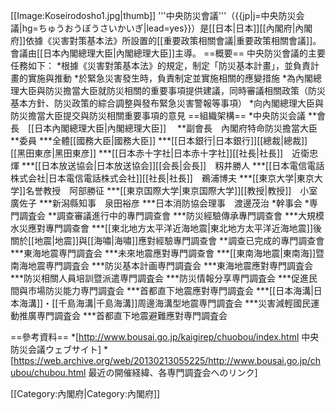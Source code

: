 [[Image:Koseirodosho1.jpg|thumb]]
'''中央防災會議'''（{{jp|j=中央防災会議|hg=ちゅうおうぼうさいかいぎ|lead=yes}}）是[[日本|日本]][[內閣府|內閣府]]依據《災害對策基本法》所設置的[[重要政策相關會議|重要政策相關會議]]。會議由[[日本內閣總理大臣|內閣總理大臣]]主導。
==概要==
中央防災會議的主要任務如下：
*根據《災害對策基本法》的規定，制定「防災基本計畫」，並負責計畫的實施與推動
*於緊急災害發生時，負責制定並實施相關的應變措施
*為內閣總理大臣與防災擔當大臣就防災相關的重要事項提供建議，同時審議相關政策（防災基本方針、防災政策的綜合調整與發布緊急災害警報等事項）
*向內閣總理大臣與防災擔當大臣提交與防災相關重要事項的意見
==組織架構==
*中央防災会議
**會長　[[日本內閣總理大臣|內閣總理大臣]]　
**副會長　內閣府特命防災擔當大臣　
**委員
***全體[[國務大臣|國務大臣]]
***[[日本銀行|日本銀行]][[總裁|總裁]]　[[黑田東彦|黑田東彦]]
***[[日本赤十字社|日本赤十字社]][[社長|社長]]　近衛忠煇
***[[日本放送協会|日本放送協会]][[会長|会長]]　籾井勝人
***[[日本電信電話株式会社|日本電信電話株式会社]][[社長|社長]]　鵜浦博夫
***[[東京大学|東京大学]]名誉教授　阿部勝征
***[[東京国際大学|東京国際大学]][[教授|教授]]　小室廣佐子
***新潟縣知事　泉田裕彦
***日本消防協会理事　渡邊茂治
*幹事会
*専門調査会
**調查審議進行中的專門調查會 
***防災經驗傳承專門調查會 
***大規模水災應對專門調查會 
***[[東北地方太平洋近海地震|東北地方太平洋近海地震]]後關於[[地震|地震]]與[[海嘯|海嘯]]應對經驗專門調查會
**調查已完成的專門調查會
***東海地震専門調査会 
***未來地震應對專門調查會
***[[東南海地震|東南海]]暨南海地震専門調査会 
***防災基本計画専門調査会 
***東海地震應對専門調査会 
***防災相關人員培訓暨派遣専門調査会 
***防災情報分享専門調査会 
***促進民間與市場防災能力専門調査会 
***首都直下地震應對専門調査会 
***[[日本海溝|日本海溝]]・[[千島海溝|千島海溝]]周邊海溝型地震専門調査会 
***災害減輕國民運動推廣専門調査会 
***首都直下地震避難應對専門調査会

==參考資料==
*[http://www.bousai.go.jp/kaigirep/chuobou/index.html 中央防災会議ウェブサイト]
*[https://web.archive.org/web/20130213055225/http://www.bousai.go.jp/chubou/chubou.html 最近の開催経緯、各専門調査会へのリンク]

[[Category:內閣府|Category:內閣府]]